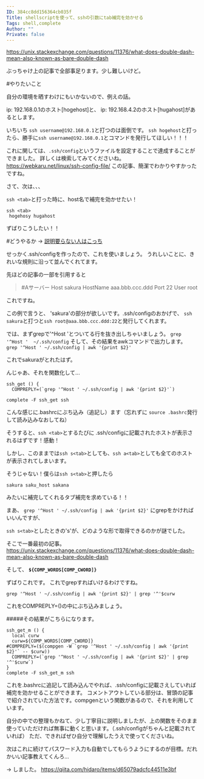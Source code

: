 ```yaml
---
ID: 384cc8dd156364cb035f
Title: shellscriptを使って、sshの引数にtab補完を効かせる
Tags: shell,complete
Author: ""
Private: false
---
```


https://unix.stackexchange.com/questions/11376/what-does-double-dash-mean-also-known-as-bare-double-dash

ぶっちゃけ上の記事で全部事足ります。少し難しいけど。

#やりたいこと

自分の環境を晒すわけにもいかないので、例えの話。

ip: 192.168.0.1のホスト[hogehost]と、
ip: 192.168.4.2のホスト[hugahost]があるとします。

いちいち `ssh username@192.168.0.1`と打つのは面倒です。
`ssh hogehost`と打ったら、勝手に`ssh username@192.168.0.1`とコマンドを発行してほしい！！！

これに関しては、`.ssh/config`というファイルを設定することで達成することができました。
詳しくは検索してみてくださいね。
https://webkaru.net/linux/ssh-config-file/
この記事、簡潔でわかりやすかったですね。

さて、次は、、、

`ssh <tab>`と打った時に、host名で補完を効かせたい！

```
ssh <tab>
 hogehosy hugahost
```

ずばりこうしたい！！

#どうやるか
-> [説明要らない人はこっち](https://qiita.com/hidaro/items/384cc8dd156364cb035f#%E3%81%9D%E3%81%AE%E7%B5%90%E6%9E%9C%E3%81%8C%E3%81%93%E3%81%A1%E3%82%89%E3%81%AB%E3%81%AA%E3%82%8A%E3%81%BE%E3%81%99)

せっかく.ssh/configを作ったので、これを使いましょう。
うれしいことに、きれいな規則に沿って並んでくれてます。

先ほどの記事の一部を引用すると

>\#Aサーバー
Host sakura
  HostName aaa.bbb.ccc.ddd
  Port 22
  User root

これですね。

この例で言うと、 'sakura'の部分が欲しいです。.ssh/configのおかげで、
`ssh sakura`と打つと`ssh root@aaa.bbb.ccc.ddd:22`と発行してくれます。

では、まずgrepで'^Host 'とついてる行を抜き出しちゃいましょう。
`grep '^Host '  ~/.ssh/config`
そして、その結果をawkコマンドで出力します。
`grep '^Host ' ~/.ssh/config | awk '{print $2}'`

これでsakuraがとれたはず。

んじゃあ、それを関数化して...

```
ssh_get () {
  COMPREPLY=(`grep '^Host ' ~/.ssh/config | awk '{print $2}'`)

complete -F ssh_get ssh
```

こんな感じに.bashrcにぶち込み（追記し）ます（忘れずに `source .bashrc`発行して読み込みなおしてね）

そうすると、`ssh <tab>`とするたびに .ssh/configに記載されたホストが表示されるはずです！感動！

しかし、このままでは`ssh s<tab>`としても、`ssh a<tab>`としても全てのホストが表示されてしまいます。

そうじゃない！僕らは`ssh s<tab>`と押したら

```
sakura saku_host sakana
```
みたいに補完してくれるタブ補完を求めている！！

まあ、
`grep '^Host ' ~/.ssh/config | awk '{print $2}'`
にgrepをかければいいんですが、

`ssh s<tab>`としたときの's'が、どのような形で取得できるのかが謎でした。

そこで一番最初の記事。
https://unix.stackexchange.com/questions/11376/what-does-double-dash-mean-also-known-as-bare-double-dash

そして、
<b>`${COMP_WORDS[COMP_CWORD]}`</b>

ずばりこれです。
これでgrepすればいけるわけですね。

`grep '^Host ' ~/.ssh/config | awk '{print $2}' | grep '^'$curw`

これをCOMPREPLY=()の中にぶち込みましょう。

#####その結果がこちらになります。

```
ssh_get_m () {
  local curw
  curw=${COMP_WORDS[COMP_CWORD]}
#COMPREPLY=($(compgen -W `grep '^Host ' ~/.ssh/config | awk '{print $2}'` -- $curw))
  COMPREPLY=(`grep '^Host ' ~/.ssh/config | awk '{print $2}' | grep '^'$curw`)
}
complete -F ssh_get_m ssh
```

これを.bashrcに追記して読み込んでやれば、.ssh/configに記載さえしていれば補完を効かせることができます。
コメントアウトしている部分は、冒頭の記事で紹介されていた方法です。compgenという関数があるので、それを利用しています。

自分の中での整理もかねて、少し丁寧目に説明しましたが、上の関数をそのまま使っていただければ無事に動くと思います。（.ssh/configがちゃんと記載されていれば）
ただ、できればぜひ自分で理解したうえで使ってくださいね。

次はこれに続けてパスワード入力も自動でしてもらうようにするのが目標。だれかいい記事教えてくんろ...

-> しました。
https://qiita.com/hidaro/items/d65079adcfc44511e3bf
